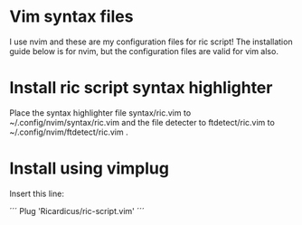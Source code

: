 # Vim syntax files

I use nvim and these are my configuration files for
ric script! The installation guide below is for nvim,
but the configuration files are valid for vim also.

# Install ric script syntax highlighter

Place the syntax highlighter file syntax/ric.vim to ~/.config/nvim/syntax/ric.vim
and the file detecter to ftdetect/ric.vim to ~/.config/nvim/ftdetect/ric.vim . 

# Install using vimplug

Insert this line:

´´´
Plug 'Ricardicus/ric-script.vim'
´´´

